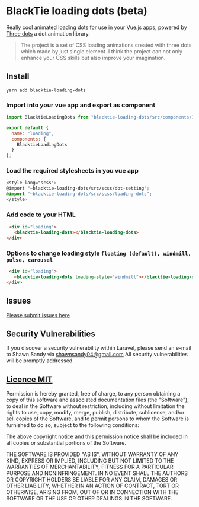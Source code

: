 # BlackTie loading dots (beta)

Really cool animated loading dots for use in your Vue.js apps, powered by [Three dots](https://github.com/nzbin/three-dots) a dot animation library.

> The project is a set of CSS loading animations created with three dots which made by just single element. I think the project can not only enhance your CSS skills but also improve your imagination.

## Install

```
yarn add blacktie-loading-dots
```

### Import into your vue app and export as component

```js
import BlacktieLoadingDots from "blacktie-loading-dots/src/components/Index.vue";

export default {
  name: "loading",
  components: {
    BlacktieLoadingDots
  }
};
```

### Load the required stylesheets in you vue app

```scss
<style lang="scss">
@import "~blacktie-loading-dots/src/scss/dot-setting";
@import "~blacktie-loading-dots/src/scss/loading-dots";
</style>
```


### Add code to your HTML

```html
 <div id="loading">
   <blacktie-loading-dots></blacktie-loading-dots>
</div>
```

### Options to change loading style `floating (default), windmill, pulse, carousel`

```html
 <div id="loading">
   <blacktie-loading-dots loading-style="windmill"></blacktie-loading-dots>
</div>
```

## Issues

[Please submit issues here](https://github.com/shawn-sandy/blacktie/issues)

## Security Vulnerabilities
If you discover a security vulnerability within Laravel, please send an e-mail to Shawn Sandy via shawnsandy04@gmail.com All security vulnerabilities will be promptly addressed.



## [Licence MIT](https://opensource.org/licenses/MIT)

Permission is hereby granted, free of charge, to any person obtaining a copy of this software and associated documentation files (the "Software"), to deal in the Software without restriction, including without limitation the rights to use, copy, modify, merge, publish, distribute, sublicense, and/or sell copies of the Software, and to permit persons to whom the Software is furnished to do so, subject to the following conditions:

The above copyright notice and this permission notice shall be included in all copies or substantial portions of the Software.

THE SOFTWARE IS PROVIDED "AS IS", WITHOUT WARRANTY OF ANY KIND, EXPRESS OR IMPLIED, INCLUDING BUT NOT LIMITED TO THE WARRANTIES OF MERCHANTABILITY, FITNESS FOR A PARTICULAR PURPOSE AND NONINFRINGEMENT. IN NO EVENT SHALL THE AUTHORS OR COPYRIGHT HOLDERS BE LIABLE FOR ANY CLAIM, DAMAGES OR OTHER LIABILITY, WHETHER IN AN ACTION OF CONTRACT, TORT OR OTHERWISE, ARISING FROM, OUT OF OR IN CONNECTION WITH THE SOFTWARE OR THE USE OR OTHER DEALINGS IN THE SOFTWARE.
